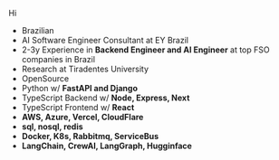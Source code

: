 <p>Hi</p>
<ul>
<li>Brazilian</li>
<li>AI Software Engineer Consultant at EY Brazil</li>
<li>2-3y Experience in <b>Backend Engineer and AI Engineer</b> at top FSO companies in Brazil</li>
<li>Research at Tiradentes University</li>
<li>OpenSource</li>
<li>Python w/ <b>FastAPI and Django</b></li>
<li>TypeScript Backend w/ <b>Node, Express, Next</b></li>
<li>TypeScript Frontend w/ <b>React</b></li>
<li><b>AWS, Azure, Vercel, CloudFlare</b></li>
<li><b>sql, nosql, redis</b></li>  
<li><b>Docker, K8s, Rabbitmq, ServiceBus</b></li>
<li><b>LangChain, CrewAI, LangGraph, Hugginface</b></li>
</ul>
